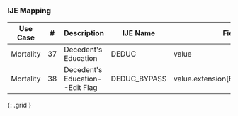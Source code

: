 ### IJE Mapping

| **Use Case** |  **#**   |  **Description**  | **IJE Name**  |  **Field**  |  **Type**  | **Value Set**  |
| :---------: | --------------- | ------------ | ------------- | ---------- | ---------- | -------------- |
| Mortality | 37 | Decedent's Education | DEDUC | value |codeable |[ValueSetEducationLevelVitalRecords] |
| Mortality | 38 | Decedent's Education--Edit Flag | DEDUC_BYPASS | value.extension[ByPassEdit].value |codeable |[EditBypass01234VS] |
{: .grid }
